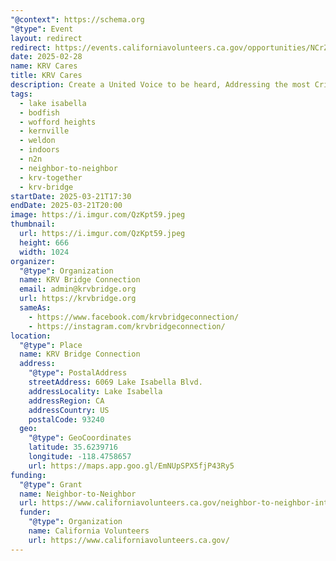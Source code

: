 ```yaml
---
"@context": https://schema.org
"@type": Event
layout: redirect
redirect: https://events.californiavolunteers.ca.gov/opportunities/NCrZ1FYTsB
date: 2025-02-28
name: KRV Cares
title: KRV Cares
description: Create a United Voice to be heard, Addressing the most Critical Needs of the KRV, Taking charge and being Proactive By planning a Community Response
tags:
  - lake isabella
  - bodfish
  - wofford heights
  - kernville
  - weldon
  - indoors
  - n2n
  - neighbor-to-neighbor
  - krv-together
  - krv-bridge
startDate: 2025-03-21T17:30
endDate: 2025-03-21T20:00
image: https://i.imgur.com/QzKpt59.jpeg
thumbnail:
  url: https://i.imgur.com/QzKpt59.jpeg
  height: 666
  width: 1024
organizer:
  "@type": Organization
  name: KRV Bridge Connection
  email: admin@krvbridge.org
  url: https://krvbridge.org
  sameAs:
    - https://www.facebook.com/krvbridgeconnection/
    - https://instagram.com/krvbridgeconnection/
location:
  "@type": Place
  name: KRV Bridge Connection
  address:
    "@type": PostalAddress
    streetAddress: 6069 Lake Isabella Blvd.
    addressLocality: Lake Isabella
    addressRegion: CA
    addressCountry: US
    postalCode: 93240
  geo:
    "@type": GeoCoordinates
    latitude: 35.6239716
    longitude: -118.4758657
    url: https://maps.app.goo.gl/EmNUpSPX5fjP43Ry5
funding:
  "@type": Grant
  name: Neighbor-to-Neighbor
  url: https://www.californiavolunteers.ca.gov/neighbor-to-neighbor-interest/
  funder:
    "@type": Organization
    name: California Volunteers
    url: https://www.californiavolunteers.ca.gov/
---
```

